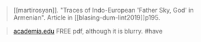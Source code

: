 > [[martirosyan]]. "Traces of Indo-European 'Father Sky, God' in Armenian". Article in [[blasing-dum-lint2019]]p195.

> [academia.edu](https://www.academia.edu/45035605) FREE pdf, although it is blurry.
#have 